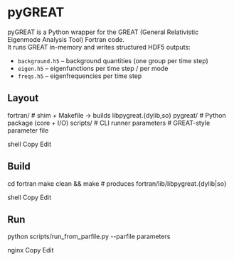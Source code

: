 # pyGREAT

pyGREAT is a Python wrapper for the GREAT (General Relativistic Eigenmode Analysis Tool) Fortran code.  
It runs GREAT in-memory and writes structured HDF5 outputs:

- `background.h5` – background quantities (one group per time step)
- `eigen.h5` – eigenfunctions per time step / per mode
- `freqs.h5` – eigenfrequencies per time step

## Layout

fortran/ # shim + Makefile → builds libpygreat.{dylib,so}
pygreat/ # Python package (core + I/O)
scripts/ # CLI runner
parameters # GREAT-style parameter file

shell
Copy
Edit

## Build

cd fortran
make clean && make # produces fortran/lib/libpygreat.{dylib|so}

shell
Copy
Edit

## Run

python scripts/run_from_parfile.py --parfile parameters

nginx
Copy
Edit

